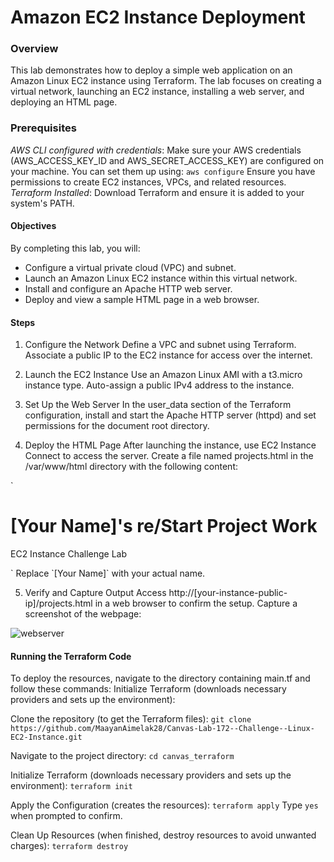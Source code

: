 # Amazon EC2 Instance Deployment
### Overview
This lab demonstrates how to deploy a simple web application on an Amazon Linux EC2 instance using Terraform. The lab focuses on creating a virtual network, launching an EC2 instance, installing a web server, and deploying an HTML page.

### Prerequisites
*AWS CLI configured with credentials*: Make sure your AWS credentials (AWS_ACCESS_KEY_ID and AWS_SECRET_ACCESS_KEY) are configured on your machine. You can set them up using:
`aws configure`
Ensure you have permissions to create EC2 instances, VPCs, and related resources.
*Terraform Installed*: Download Terraform and ensure it is added to your system's PATH.
#### Objectives
By completing this lab, you will:
* Configure a virtual private cloud (VPC) and subnet.
* Launch an Amazon Linux EC2 instance within this virtual network.
* Install and configure an Apache HTTP web server.
* Deploy and view a sample HTML page in a web browser.

#### Steps
1. Configure the Network
Define a VPC and subnet using Terraform.
Associate a public IP to the EC2 instance for access over the internet.

2. Launch the EC2 Instance
Use an Amazon Linux AMI with a t3.micro instance type.
Auto-assign a public IPv4 address to the instance.

3. Set Up the Web Server
In the user_data section of the Terraform configuration, install and start the Apache HTTP server (httpd) and set permissions for the document root directory.

4. Deploy the HTML Page
After launching the instance, use EC2 Instance Connect to access the server.
Create a file named projects.html in the /var/www/html directory with the following content:

`<!DOCTYPE html>
<html>
<body>
<h1>[Your Name]'s re/Start Project Work</h1>
<p>EC2 Instance Challenge Lab</p>
</body>
</html>`
Replace `[Your Name]` with your actual name.

5. Verify and Capture Output
Access http://[your-instance-public-ip]/projects.html in a web browser to confirm the setup.
Capture a screenshot of the webpage:

![webserver](https://github.com/user-attachments/assets/376aa26f-6bef-4a73-a72c-db77967bd4a2)

#### Running the Terraform Code
To deploy the resources, navigate to the directory containing main.tf and follow these commands:
Initialize Terraform (downloads necessary providers and sets up the environment):

Clone the repository (to get the Terraform files):
`git clone https://github.com/MaayanAimelak28/Canvas-Lab-172--Challenge--Linux-EC2-Instance.git`

Navigate to the project directory:
`cd canvas_terraform`

Initialize Terraform (downloads necessary providers and sets up the environment):
`terraform init`

Apply the Configuration (creates the resources):
`terraform apply`
Type `yes` when prompted to confirm.

Clean Up Resources (when finished, destroy resources to avoid unwanted charges):
`terraform destroy`
